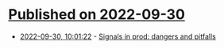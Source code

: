 # [Published on 2022-09-30](index.md)

* [2022-09-30, 10:01:22](https://lobste.rs/s/xnnplg/signals_prod_dangers_pitfalls) - [Signals in prod: dangers and pitfalls](https://developers.facebook.com/blog/post/2022/09/27/signals-in-prod-dangers-and-pitfalls/)
